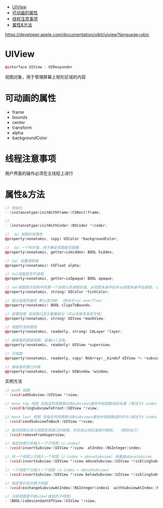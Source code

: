 <!-- TOC -->

- [UIView](#uiview)
- [可动画的属性](#可动画的属性)
- [线程注意事项](#线程注意事项)
- [属性&方法](#属性方法)

<!-- /TOC -->

https://developer.apple.com/documentation/uikit/uiview?language=objc

# UIView

```c++
@interface UIView : UIResponder
```

视图对象，用于管理屏幕上矩形区域的内容

# 可动画的属性

* frame
* bounds
* center
* transform
* alpha
* backgroundColor

# 线程注意事项

用户界面的操作必须在主线程上进行

# 属性&方法

```c++
// 初始化
- (instancetype)initWithFrame:(CGRect)frame;

//
- (instancetype)initWithCoder:(NSCoder *)coder;

// （w）视图的背景色
@property(nonatomic, copy) UIColor *backgroundColor;

// （w）一个布尔值，用于确定视图是否隐藏 
@property(nonatomic, getter=isHidden) BOOL hidden;

// (w) 设置透明度
@property(nonatomic) CGFloat alpha;

// (w)视图是否不透明
@property(nonatomic, getter=isOpaque) BOOL opaque;

// (w)视图层次结构中的第一个非默认色调颜色值，从视图本身开始并从视图本身开始递增。（相当于css继承关系）
@property(nonatomic, strong) UIColor *tintColor;

// 超父级是否裁剪 默认值为NO （相当于css overflow）
@property(nonatomic) BOOL clipsToBounds;

// 遮罩视图 该视图只显示重叠部分（可以来做多渐变字体）
@property(nonatomic, strong) UIView *maskView;

// 视图的渲染图层
@property(nonatomic, readonly, strong) CALayer *layer;

// 接收者的超级视图，或者nil没有。
@property(nonatomic, readonly) UIView *superview;

// 子视图
@property(nonatomic, readonly, copy) NSArray<__kindof UIView *> *subviews;

// 接收者的窗口对象
@property(nonatomic, readonly) UIWindow *window;
```

实例方法

```c++
// push 视图
- (void)addSubview:(UIView *)view;

// move top 视图 将指定的视图移动到subviews属性中视图数组的末尾 (相当于z-index 最大)
- (void)bringSubviewToFront:(UIView *)view;

// move last 视图 将指定的视图移动到subviews属性中视图数组的开头(相当于z-index 最小)
- (void)sendSubviewToBack:(UIView *)view;

// 取消视图与其父视图及其窗口的链接，并将其从响应者链中删除。 （移除自己）
- (void)removeFromSuperview;

// 指定的索引处插入一个子视图 (z-index)
- (void)insertSubview:(UIView *)view  atIndex:(NSInteger)index;

// 另一个视图上方插入一个视图 (z-index > aboveSubview) 会覆盖aboveSubview
- (void)insertSubview:(UIView *)view aboveSubview:(UIView *)siblingSubview;

// 一个视图下方插入一个视图 (z-index < aboveSubview) 
- (void)insertSubview:(UIView *)view belowSubview:(UIView *)siblingSubview;

// 指定索引处交换子视图
- (void)exchangeSubviewAtIndex:(NSInteger)index1  withSubviewAtIndex:(NSInteger)index2;

// 当前视图是不是view(或他的子视图)
- (BOOL)isDescendantOfView:(UIView *)view;
```